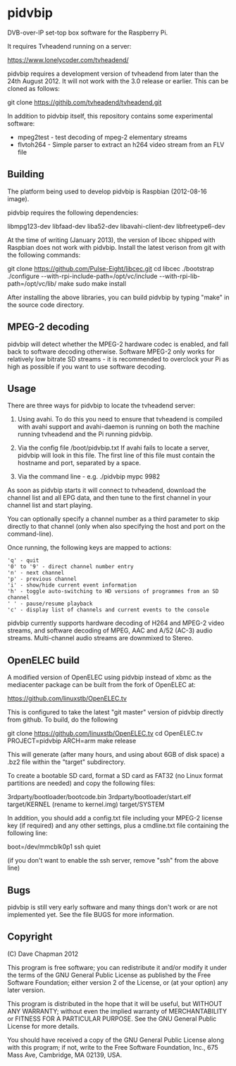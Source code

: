 pidvbip
=======

DVB-over-IP set-top box software for the Raspberry Pi.

It requires Tvheadend running on a server:

https://www.lonelycoder.com/tvheadend/

pidvbip requires a development version of tvheadend from later than
the 24th August 2012.  It will not work with the 3.0 release or
earlier.  This can be cloned as follows:

git clone https://githib.com/tvheadend/tvheadend.git

In addition to pidvbip itself, this repository contains some
experimental software:

* mpeg2test - test decoding of mpeg-2 elementary streams
* flvtoh264 - Simple parser to extract an h264 video stream from an FLV file


Building
--------

The platform being used to develop pidvbip is Raspbian (2012-08-16 image).

pidvbip requires the following dependencies:

libmpg123-dev libfaad-dev liba52-dev libavahi-client-dev libfreetype6-dev

At the time of writing (January 2013), the version of libcec shipped
with Raspbian does not work with pidvbip.  Install the latest verison
from git with the following commands:

git clone https://github.com/Pulse-Eight/libcec.git
cd libcec
./bootstrap
./configure --with-rpi-include-path=/opt/vc/include --with-rpi-lib-path=/opt/vc/lib/
make
sudo make install

After installing the above libraries, you can build pidvbip by typing
"make" in the source code directory.


MPEG-2 decoding
---------------

pidvbip will detect whether the MPEG-2 hardware codec is enabled, and
fall back to software decoding otherwise.  Software MPEG-2 only works
for relatively low bitrate SD streams - it is recommended to overclock
your Pi as high as possible if you want to use software decoding.


Usage
-----

There are three ways for pidvbip to locate the tvheadend server:

1) Using avahi.  To do this you need to ensure that tvheadend is
   compiled with avahi support and avahi-daemon is running on both the
   machine running tvheadend and the Pi running pidvbip.

2) Via the config file /boot/pidvbip.txt If avahi fails to locate a
   server, pidvbip will look in this file.  The first line of this
   file must contain the hostname and port, separated by a space.

3) Via the command line - e.g. ./pidvbip mypc 9982

As soon as pidvbip starts it will connect to tvheadend, download the
channel list and all EPG data, and then tune to the first channel in
your channel list and start playing.

You can optionally specify a channel number as a third parameter to
skip directly to that channel (only when also specifying the host and
port on the command-line).

Once running, the following keys are mapped to actions:

    'q' - quit
    '0' to '9' - direct channel number entry
    'n' - next channel
    'p' - previous channel
    'i' - show/hide current event information
    'h' - toggle auto-switching to HD versions of programmes from an SD channel
    ' ' - pause/resume playback
    'c' - display list of channels and current events to the console

pidvbip currently supports hardware decoding of H264 and MPEG-2 video
streams, and software decoding of MPEG, AAC and A/52 (AC-3) audio
streams.  Multi-channel audio streams are downmixed to Stereo.


OpenELEC build
--------------

A modified version of OpenELEC using pidvbip instead of xbmc as the
mediacenter package can be built from the fork of OpenELEC at:

https://github.com/linuxstb/OpenELEC.tv

This is configured to take the latest "git master" version of pidvbip
directly from github.  To build, do the following

git clone https://github.com/linuxstb/OpenELEC.tv
cd OpenELEC.tv
PROJECT=pidvbip ARCH=arm make release

This will generate (after many hours, and using about 6GB of disk
space) a .bz2 file within the "target" subdirectory.

To create a bootable SD card, format a SD card as FAT32 (no Linux
format partitions are needed) and copy the following files:

3rdparty/bootloader/bootcode.bin
3rdparty/bootloader/start.elf
target/KERNEL (rename to kernel.img)
target/SYSTEM


In addition, you should add a config.txt file including your MPEG-2
license key (if required) and any other settings, plus a cmdline.txt
file containing the following line:

boot=/dev/mmcblk0p1 ssh quiet

(if you don't want to enable the ssh server, remove "ssh" from the
above line)



Bugs
----

pidvbip is still very early software and many things don't work or are
not implemented yet.  See the file BUGS for more information.


Copyright
---------

(C) Dave Chapman 2012

This program is free software; you can redistribute it and/or modify
it under the terms of the GNU General Public License as published by
the Free Software Foundation; either version 2 of the License, or
(at your option) any later version.

This program is distributed in the hope that it will be useful,
but WITHOUT ANY WARRANTY; without even the implied warranty of
MERCHANTABILITY or FITNESS FOR A PARTICULAR PURPOSE.  See the
GNU General Public License for more details.

You should have received a copy of the GNU General Public License
along with this program; if not, write to the Free Software
Foundation, Inc., 675 Mass Ave, Cambridge, MA 02139, USA.

